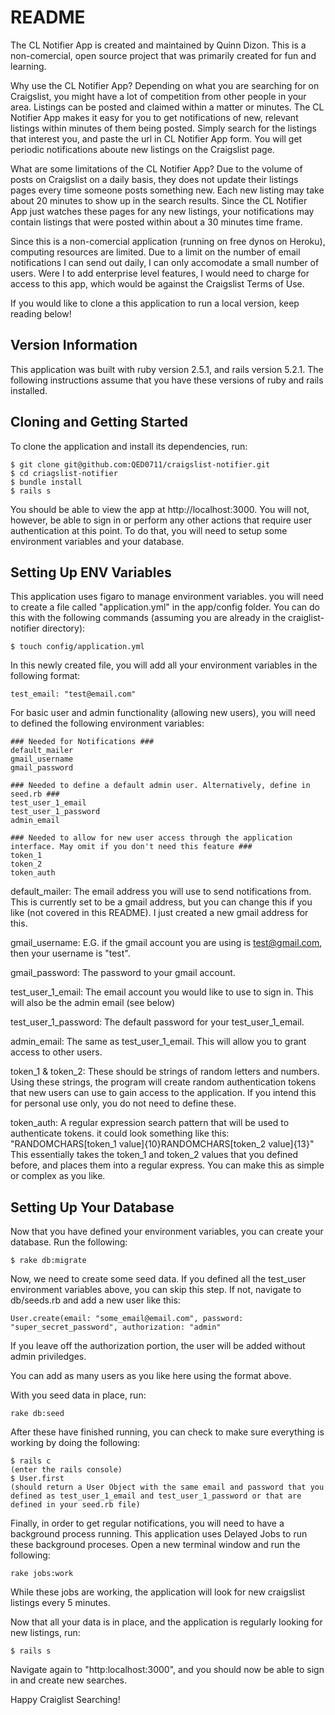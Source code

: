 # README

The CL Notifier App is created and maintained by Quinn Dizon. This is a non-comercial, open source project that was primarily created for fun and learning.

Why use the CL Notifier App?
Depending on what you are searching for on Craigslist, you might have a lot of competition from other people in your area. Listings can be posted and claimed within a matter or minutes. The CL Notifier App makes it easy for you to get notifications of new, relevant listings within minutes of them being posted. Simply search for the listings that interest you, and paste the url in CL Notifier App form. You will get periodic notifications aboute new listings on the Craigslist page.

What are some limitations of the CL Notifier App?
Due to the volume of posts on Craigslist on a daily basis, they does not update their listings pages every time someone posts something new. Each new listing may take about 20 minutes to show up in the search results. Since the CL Notifier App just watches these pages for any new listings, your notifications may contain listings that were posted within about a 30 minutes time frame.

Since this is a non-comercial application (running on free dynos on Heroku), computing resources are limited. Due to a limit on the number of email notifications I can send out daily, I can only accomodate a small number of users. Were I to add enterprise level features, I would need to charge for access to this app, which would be against the Craigslist Terms of Use.

If you would like to clone a this application to run a local version, keep reading below!

## Version Information

This application was built with ruby version 2.5.1, and rails version 5.2.1. The following instructions assume that you have these versions of ruby and rails installed.

## Cloning and Getting Started

To clone the application and install its dependencies, run: 

```
$ git clone git@github.com:QED0711/craigslist-notifier.git
$ cd criagslist-notifier
$ bundle install
$ rails s
```
You should be able to view the app at http://localhost:3000. You will not, however, be able to sign in or perform any other actions that require user authentication at this point. To do that, you will need to setup some environment variables and your database. 

## Setting Up ENV Variables

This application uses figaro to manage environment variables. you will need to create a file called "application.yml" in the app/config folder. You can do this with the following commands (assuming you are already in the craiglist-notifier directory):
```
$ touch config/application.yml
```
In this newly created file, you will add all your environment variables in the following format:
```
test_email: "test@email.com"
```
For basic user and admin functionality (allowing new users), you will need to defined the following environment variables:

```
### Needed for Notifications ###
default_mailer
gmail_username
gmail_password

### Needed to define a default admin user. Alternatively, define in seed.rb ###
test_user_1_email
test_user_1_password
admin_email

### Needed to allow for new user access through the application interface. May omit if you don't need this feature ###
token_1
token_2
token_auth
```
default_mailer: The email address you will use to send notifications from. This is currently set to be a gmail address, but you can change this if you like (not covered in this README). I just created a new gmail address for this.

gmail_username: E.G. if the gmail account you are using is test@gmail.com, then your username is "test".

gmail_password: The password to your gmail account.

test_user_1_email: The email account you would like to use to sign in. This will also be the admin email (see below)

test_user_1_password: The default password for your test_user_1_email.

admin_email: The same as test_user_1_email. This will allow you to grant access to other users. 

token_1 & token_2: These should be strings of random letters and numbers. Using these strings, the program will create random authentication tokens that new users can use to gain access to the application. If you intend this for personal use only, you do not need to define these. 

token_auth: A regular expression search pattern that will be used to authenticate tokens. it could look something like this:
"RANDOMCHARS[token_1 value]{10}RANDOMCHARS[token_2 value]{13}"
This essentially takes the token_1 and token_2 values that you defined before, and places them into a regular express. You can make this as simple or complex as you like. 

## Setting Up Your Database

Now that you have defined your environment variables, you can create your database. Run the following:
```
$ rake db:migrate
```
Now, we need to create some seed data. If you defined all the test_user environment variables above, you can skip this step. If not, navigate to db/seeds.rb and add a new user like this:
```
User.create(email: "some_email@email.com", password: "super_secret_password", authorization: "admin"
```
If you leave off the authorization portion, the user will be added without admin priviledges. 

You can add as many users as you like here using the format above.

With you seed data in place, run:
```
rake db:seed
```

After these have finished running, you can check to make sure everything is working by doing the following:

```
$ rails c
(enter the rails console)
$ User.first
(should return a User Object with the same email and password that you defined as test_user_1_email and test_user_1_password or that are defined in your seed.rb file)
```

Finally, in order to get regular notifications, you will need to have a background process running. This application uses Delayed Jobs to run these background proceses. Open a new terminal window and run the following:

```
rake jobs:work
```

While these jobs are working, the application will look for new craigslist listings every 5 minutes.

Now that all your data is in place, and the application is regularly looking for new listings, run:

```
$ rails s
```

Navigate again to "http:localhost:3000", and you should now be able to sign in and create new searches. 

Happy Craiglist Searching!
